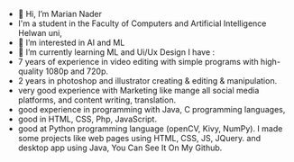 - 👋 Hi, I’m Marian Nader
-  I'm a student in the Faculty of Computers and Artificial Intelligence Helwan uni,
- 👀 I’m interested in AI and ML 
- 🌱 I’m currently learning ML and Ui/Ux Design
I have :
- 7 years of experience in video editing with simple programs with high-quality 1080p and 720p.
- 2 years in photoshop and illustrator creating & editing & manipulation.
- very good experience with Marketing like mange all social media platforms, and content writing, translation.
- good experience in programming with Java, C programming languages,
- good in HTML, CSS, Php, JavaScript.
- good at Python programming language (openCV, Kivy, NumPy).
I made some projects like web pages using HTML, CSS, JS, JQuery.
and desktop app using Java, You Can See It On My Github.
